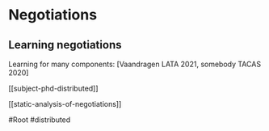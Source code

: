 # Negotiations

## Learning negotiations
Learning for many components: [Vaandragen LATA 2021, somebody TACAS 2020]

[[subject-phd-distributed]]

[[static-analysis-of-negotiations]]



#Root
#distributed
